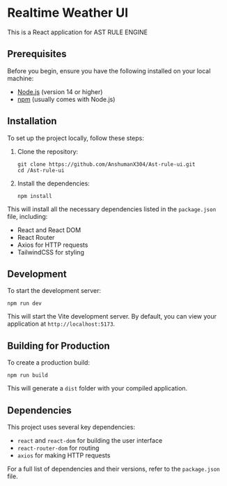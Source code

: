 # Realtime Weather UI

This is a React application for AST RULE ENGINE

## Prerequisites

Before you begin, ensure you have the following installed on your local machine:

- [Node.js](https://nodejs.org/) (version 14 or higher)
- [npm](https://www.npmjs.com/) (usually comes with Node.js)

## Installation

To set up the project locally, follow these steps:

1. Clone the repository:
   ```
   git clone https://github.com/AnshumanX304/Ast-rule-ui.git
   cd /Ast-rule-ui
   ```

2. Install the dependencies:
   ```
   npm install
   ```

This will install all the necessary dependencies listed in the `package.json` file, including:

- React and React DOM
- React Router
- Axios for HTTP requests
- TailwindCSS for styling

## Development

To start the development server:

```
npm run dev
```

This will start the Vite development server. By default, you can view your application at `http://localhost:5173`.

## Building for Production

To create a production build:

```
npm run build
```

This will generate a `dist` folder with your compiled application.


## Dependencies

This project uses several key dependencies:

- `react` and `react-dom` for building the user interface
- `react-router-dom` for routing
- `axios` for making HTTP requests


For a full list of dependencies and their versions, refer to the `package.json` file.

